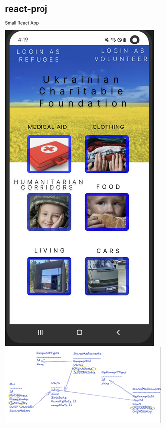 # react-proj
Small React App

![alt text](https://github.com/MychajloBear/react-proj/blob/main/preview.png?raw=true)
![alt text](https://github.com/MychajloBear/react-proj/blob/main/dataModel.png?raw=true)